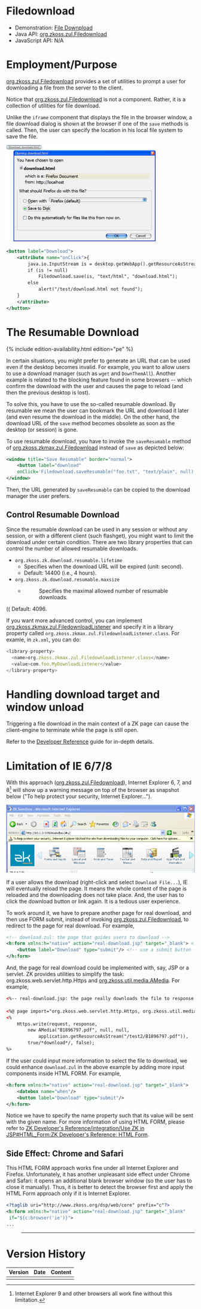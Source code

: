 

# Filedownload

- Demonstration: [File Downpload](http://www.zkoss.org/zkdemo/file_handling/file_download)
- Java API: [org.zkoss.zul.Filedownload](https://www.zkoss.org/javadoc/latest/zk/org/zkoss/zul/Filedownload.html)
- JavaScript API: N/A


# Employment/Purpose

[org.zkoss.zul.Filedownload](https://www.zkoss.org/javadoc/latest/zk/org/zkoss/zul/Filedownload.html) provides a set of
utilities to prompt a user for downloading a file from the server to the
client.

Notice that [org.zkoss.zul.Filedownload](https://www.zkoss.org/javadoc/latest/zk/org/zkoss/zul/Filedownload.html) is not a
component. Rather, it is a collection of utilities for file download.

Unlike the `iframe` component that displays the file in the browser
window, a file download dialog is shown at the browser if one of the
`save` methods is called. Then, the user can specify the location in his
local file system to save the file.

![](/zk_component_ref/images/10000000000002AF000001BB582C2DD7.png)

```xml
<button label="Download">
    <attribute name="onClick">{
        java.io.InputStream is = desktop.getWebApp().getResourceAsStream("/test/download.html");
        if (is != null)
            Filedownload.save(is, "text/html", "download.html");
        else
            alert("/test/download.html not found");
    }
    </attribute>
</button>
```

# The Resumable Download

{% include edition-availability.html edition="pe" %}

In certain situations, you might prefer to generate an URL that can be
used even if the desktop becomes invalid. For example, you want to allow
users to use a download manager (such as `wget` and `DownThemAll`).
Another example is related to the blocking feature found in some
browsers -- which confirm the download with the user and causes the page
to reload (and then the previous desktop is lost).

To solve this, you have to use the so-called resumable download. By
resumable we mean the user can bookmark the URL and download it later
(and even resume the download in the middle). On the other hand, the
download URL of the `save` method becomes obsolete as soon as the
desktop (or session) is gone.

To use resumable download, you have to invoke the `saveResumable` method
of [org.zkoss.zkmax.zul.Filedownload](https://www.zkoss.org/javadoc/latest/zk/org/zkoss/zkmax/zul/Filedownload.html) instead of `save`
as depicted below:

```xml
<window title="Save Resumable" border="normal">
    <button label="download"
    onClick='Filedownload.saveResumable("foo.txt", "text/plain", null)'/>
</window>
```

Then, the URL generated by `saveResumable` can be copied to the download
manager the user prefers.

## Control Resumable Download

Since the resumable download can be used in any session or without any
session, or with a different client (such flashget), you might want to
limit the download under certain condition. There are two library
properties that can control the number of allowed resumable downloads.

- `org.zkoss.zk.download.resumable.lifetime`
  - Specifies when the download URL will be expired (unit: second).
  - Default: 14400 (i.e., 4 hours).
    </dd>
- `org.zkoss.zk.download.resumable.maxsize`
  - <dd>

    Specifies the maximal allowed number of resumable downloads.

(( Default: 4096.

If you want more advanced control, you can implement
[org.zkoss.zkmax.zul.FiledownloadListener](https://www.zkoss.org/javadoc/latest/zk/org/zkoss/zkmax/zul/FiledownloadListener.html) and specify
it in a library property called
`org.zkoss.zkmax.zul.FiledownloadListener.class`. For examle, in
`zk.xml`, you can do:

```javascript
<library-property>
  <name>org.zkoss.zkmax.zul.FiledownloadListener.class</name>
  <value>com.foo.MyDownloadListener</value>
</library-property>
```

# Handling download target and window unload

Triggering a file download in the main context of a ZK page can cause
the client-engine to terminate while the page is still open.

Refer to the [Developer Reference]({{site.baseurl}}/zk_dev_ref/ui_patterns/file_upload_and_download)
guide for in-depth details.

# Limitation of IE 6/7/8

With this approach ([org.zkoss.zul.Filedownload](https://www.zkoss.org/javadoc/latest/zk/org/zkoss/zul/Filedownload.html)),
Internet Explorer 6, 7, and 8[^1] will show up a warning message on top
of the browser as snapshot below ("To help protect your security,
Internet Explorer...").

![](/zk_component_ref/images/IePreventDownload.png)

If a user allows the download (right-click and select
`Download File...`), IE will eventually reload the page. It means the
whole content of the page is reloaded and the downloading does not take
place. And, the user has to click the download button or link again. It
is a tedious user experience.

To work around it, we have to prepare another page for real download,
and then use FORM submit, instead of invoking
[org.zkoss.zul.Filedownload](https://www.zkoss.org/javadoc/latest/zk/org/zkoss/zul/Filedownload.html), to redirect to the page
for real download. For example,

```xml
<!-- download.zul: the page that guides users to download -->
<h:form xmlns:h="native" action="real-download.jsp" target="_blank"> <!-- a form -->
    <button label="Download" type="submit"/> <!-- use a submit button -->
</h:form>
```

And, the page for real download could be implemented with, say, JSP or a
servlet. ZK provides utilities to simplify the task:
<javadoc method="write(javax.servlet.http.HttpServletRequest, javax.servlet.http.HttpServletResponse, org.zkoss.util.media.Media, boolean, boolean)">org.zkoss.web.servlet.http.Https</javadoc>
and [org.zkoss.util.media.AMedia](https://www.zkoss.org/javadoc/latest/zk/org/zkoss/util/media/AMedia.html). For example,

```xml
<%-- real-download.jsp: the page really downloads the file to response --%>

<%@ page import="org.zkoss.web.servlet.http.Https, org.zkoss.util.media.AMedia" %>
<%
    Https.write(request, response,
        new AMedia("B1896797.pdf", null, null,
            application.getResourceAsStream("/test2/B1896797.pdf")),
        true/*download*/, false);
%>
```

If the user could input more information to select the file to download,
we could enhance `download.zul` in the above example by adding more
input components inside HTML FORM. For example,

```xml
<h:form xmlns:h="native" action="real-download.jsp" target="_blank">
    <datebox name="when"/>
    <button label="Download" type="submit"/>
</h:form>
```

Notice we have to specify the name property such that its value will be
sent with the given name. For more information of using HTML FORM,
please refer to [ZK Developer's Reference/integration/Use ZK in JSP#HTML_Form:ZK Developer's Reference: HTML Form]({{site.baseurl}}/zk_dev_ref/integration/use_zk_in_jsp#HTML_Form:ZK_Developer's_Reference:_HTML_Form).

## Side Effect: Chrome and Safari

This HTML FORM approach works fine under all Internet Explorer and
Firefox. Unfortunately, it has another unpleasant side effect under
Chrome and Safari: it opens an additional blank browser window (so the
user has to close it manually). Thus, it is better to detect the browser
first and apply the HTML Form approach only if it is Internet Explorer.

```xml
<?taglib uri="http://www.zkoss.org/dsp/web/core" prefix="c"?>
<h:form xmlns:h="native" action="real-download.jsp" target="_blank"
 if="${c:browser('ie')}">
...
```

> ------------------------------------------------------------------------
>
> <references/>

# Version History



| Version | Date | Content |
|---------|------|---------|
|         |      |         |



[^1]: Internet Explorer 9 and other browsers all work fine without this
    limitation.
